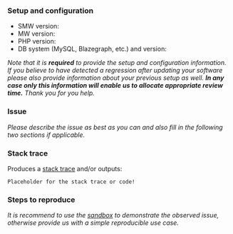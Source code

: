 ### Setup and configuration

- SMW version:
- MW version:
- PHP version:
- DB system (MySQL, Blazegraph, etc.) and version:

_Note that it is **required** to provide the setup and configuration information. If you believe to have detected a regression after updating your software please also provide information about your previous setup as well. **In any case only this information will enable us to allocate appropriate review time.** Thank you for you help._

### Issue
_Please describe the issue as best as you can and also fill in the following two sections if applicable._

### Stack trace
Produces a [stack trace](https://www.semantic-mediawiki.org/wiki/Help:Identifying_bugs) and/or outputs:

```
Placeholder for the stack trace or code!
```

### Steps to reproduce
_It is recommend to use the [sandbox](https://sandbox.semantic-mediawiki.org) to demonstrate the observed issue, otherwise provide us with a simple reproducible use case._
